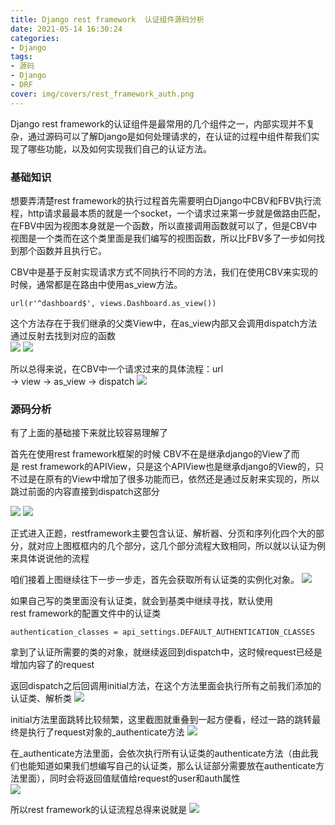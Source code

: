 ```yaml
---
title: Django rest framework  认证组件源码分析
date: 2021-05-14 16:30:24
categories: 
- Django
tags:
- 源码
- Django
- DRF
cover: img/covers/rest_framework_auth.png
---
```

Django rest framework的认证组件是最常用的几个组件之一，内部实现并不复杂，通过源码可以了解Django是如何处理请求的，在认证的过程中组件帮我们实现了哪些功能，以及如何实现我们自己的认证方法。
<!--more-->
### 基础知识

想要弄清楚rest framework的执行过程首先需要明白Django中CBV和FBV执行流程，http请求最最本质的就是一个socket，一个请求过来第一步就是做路由匹配，在FBV中因为视图本身就是一个函数，所以直接调用函数就可以了，但是CBV中视图是一个类而在这个类里面是我们编写的视图函数，所以比FBV多了一步如何找到那个函数并且执行它。

CBV中是基于反射实现请求方式不同执行不同的方法，我们在使用CBV来实现的时候，通常都是在路由中使用as_view方法。<br />
```
url(r'^dashboard$', views.Dashboard.as_view())
```

这个方法存在于我们继承的父类View中，在as_view内部又会调用dispatch方法通过反射去找到对应的函数<br />
![](1.png)
![](2.png)

所以总得来说，在CBV中一个请求过来的具体流程：url  → view → as_view → dispatch
![](3.png)

### 源码分析

有了上面的基础接下来就比较容易理解了

首先在使用rest framework框架的时候 CBV不在是继承django的View了而是 rest framework的APIView，只是这个APIView也是继承django的View的，只不过是在原有的View中增加了很多功能而已，依然还是通过反射来实现的，所以跳过前面的内容直接到dispatch这部分

![](4.png)
![](5.png)

正式进入正题，restframework主要包含认证、解析器、分页和序列化四个大的部分，就对应上图框框内的几个部分，这几个部分流程大致相同，所以就以认证为例来具体说说他的流程

咱们接着上图继续往下一步一步走，首先会获取所有认证类的实例化对象。
![](6.png)

如果自己写的类里面没有认证类，就会到基类中继续寻找，默认使用rest framework的配置文件中的认证类
```
authentication_classes = api_settings.DEFAULT_AUTHENTICATION_CLASSES
```
拿到了认证所需要的类的对象，就继续返回到dispatch中，这时候request已经是增加内容了的request

返回dispatch之后回调用initial方法，在这个方法里面会执行所有之前我们添加的认证类、解析类
![](7.png)

initial方法里面跳转比较频繁，这里截图就重叠到一起方便看，经过一路的跳转最终是执行了request对象的_authenticate方法
![](8.png)

在_authenticate方法里面，会依次执行所有认证类的authenticate方法（由此我们也能知道如果我们想编写自己的认证类，那么认证部分需要放在authenticate方法里面），同时会将返回值赋值给request的user和auth属性<br />
![](9.png)

所以rest framework的认证流程总得来说就是
![](10.png)